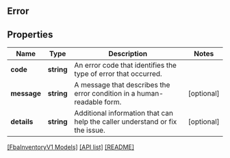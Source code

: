 ## Error

## Properties

Name | Type | Description | Notes
------------ | ------------- | ------------- | -------------
**code** | **string** | An error code that identifies the type of error that occurred. |
**message** | **string** | A message that describes the error condition in a human-readable form. | [optional]
**details** | **string** | Additional information that can help the caller understand or fix the issue. | [optional]

[[FbaInventoryV1 Models]](../) [[API list]](../../Api) [[README]](../../../README.md)
